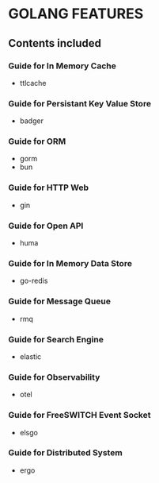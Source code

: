 # GOLANG FEATURES

## Contents included

### Guide for In Memory Cache

- ttlcache

### Guide for Persistant Key Value Store

- badger

### Guide for ORM

- gorm
- bun

### Guide for HTTP Web

- gin

### Guide for Open API

- huma

### Guide for In Memory Data Store

- go-redis

### Guide for Message Queue

- rmq

### Guide for Search Engine

- elastic

### Guide for Observability

- otel

### Guide for FreeSWITCH Event Socket

- elsgo

### Guide for Distributed System

- ergo
